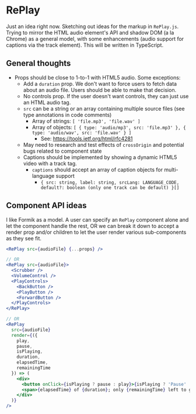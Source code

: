 # RePlay

Just an idea right now. Sketching out ideas for the markup in `RePlay.js`. Trying to mirror the HTML audio element's API and shadow DOM (a la Chrome) as a general model, with some enhancements (audio support for captions via the track element). This will be written in TypeScript.

## General thoughts

- Props should be close to 1-to-1 with HTML5 audio. Some exceptions:
  - Add a `duration` prop. We don't want to force users to fetch data about an audio file. Users should be able to make that decision.
  - No controls prop. If the user doesn't want controls, they can just use an HTML audio tag.
  - `src` can be a string or an array containing multiple source files (see type annotations in code comments)
    - Array of strings: `[ 'file.mp3', 'file.wav' ]`
    - Array of objects: `[ { type: 'audio/mp3', src: 'file.mp3' }, { type: 'audio/wav', src: 'file.wav' } ]`
      - See: https://tools.ietf.org/html/rfc4281
  - May need to research and test effects of `crossOrigin` and potential bugs related to component state
  - Captions should be implemented by showing a dynamic HTML5 video with a track tag.
    - `captions` should accept an array of caption objects for multi-language support
      - `{ src: string, label: string, srcLang: LANGUAGE_CODE, default?: boolean (only one track can be default) }[]`

## Component API ideas

I like Formik as a model. A user can specify an `RePlay` component alone and let the component handle the rest, OR we can break it down to accept a render prop and/or children to let the user render various sub-components as they see fit.

```jsx
<RePlay src={audioFile} {...props} />

// OR
<RePlay src={audioFile}>
  <Scrubber />
  <VolumeControl />
  <PlayControls>
    <BackButton />
    <PlayButton />
    <ForwardButton />
  </PlayControls>
</RePlay>

// OR
<RePlay
  src={audioFile}
  render={({
    play,
    pause,
    isPlaying,
    duration,
    elapsedTime,
    remainingTime
  }) => (
    <div>
      <button onClick={isPlaying ? pause : play}>{isPlaying ? 'Pause' : 'Play'}</button>
      <span>{elapsedTime} of {duration}; only {remainingTime} left to go!</span>
    </div>
  )}
/>
```
